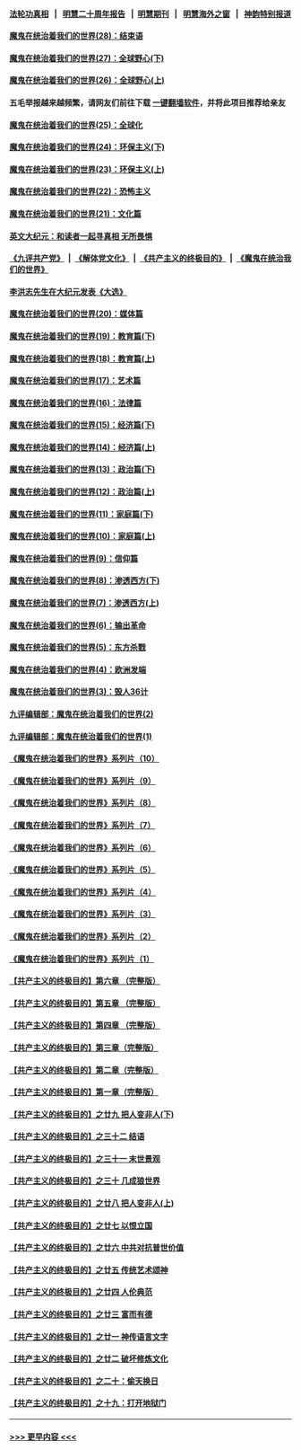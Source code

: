 #### [法轮功真相](https://github.com/gfw-breaker/truth/blob/master/README.md?t=0) &nbsp;&nbsp;|&nbsp;&nbsp; [明慧二十周年报告](https://github.com/gfw-breaker/mh-reports/blob/master/README.md?t=0) &nbsp;&nbsp;|&nbsp;&nbsp;[明慧期刊](https://github.com/gfw-breaker/mh-qikan) &nbsp;&nbsp;|&nbsp;&nbsp; [明慧海外之窗](https://github.com/gfw-breaker/mh-news/blob/master/README.md?t=0) &nbsp;&nbsp;|&nbsp;&nbsp; [神韵特别报道](https://github.com/gfw-breaker/mh-news/blob/master/shenyun.md?t=0)
#### [魔鬼在统治着我们的世界(28)：结束语](../pages/nsc422/n10936246.md?t=07181551) 
#### [魔鬼在统治着我们的世界(27)：全球野心(下)](../pages/nsc422/n10928319.md?t=07181551) 
#### [魔鬼在统治着我们的世界(26)：全球野心(上)](../pages/nsc422/n10900318.md?t=07181551) 
#### 五毛举报越来越频繁，请网友们前往下载 [一键翻墙软件](https://github.com/gfw-breaker/ssr-accounts)，并将此项目推荐给亲友
#### [魔鬼在统治着我们的世界(25)：全球化](../pages/nsc422/n10788205.md?t=07181551) 
#### [魔鬼在统治着我们的世界(24)：环保主义(下)](../pages/nsc422/n10695307.md?t=07181551) 
#### [魔鬼在统治着我们的世界(23)：环保主义(上)](../pages/nsc422/n10688613.md?t=07181551) 
#### [魔鬼在统治着我们的世界(22)：恐怖主义](../pages/nsc422/n10614727.md?t=07181551) 
#### [魔鬼在统治着我们的世界(21)：文化篇](../pages/nsc422/n10597706.md?t=07181551) 
#### [英文大纪元：和读者一起寻真相 无所畏惧](../pages/nsc422/n12542027.md?t=07181551) 
#### [《九评共产党》](https://github.com/begood0513/9ping.md/blob/master/README.md) &nbsp;|&nbsp; [《解体党文化》](../../../../jtdwh.md/blob/master/README.md)  &nbsp;|&nbsp; [《共产主义的终极目的》](../../../../gczydzjmd.md/blob/master/README.md) &nbsp;|&nbsp; [《魔鬼在统治我们的世界》](../../../../mgztzwmdsj.md/blob/master/README.md) 
#### [李洪志先生在大纪元发表《大选》](../pages/nsc422/n12534746.md?t=07181551) 
#### [魔鬼在统治着我们的世界(20)：媒体篇](../pages/nsc422/n10586579.md?t=07181551) 
#### [魔鬼在统治着我们的世界(19)：教育篇(下)](../pages/nsc422/n10564808.md?t=07181551) 
#### [魔鬼在统治着我们的世界(18)：教育篇(上)](../pages/nsc422/n10526970.md?t=07181551) 
#### [魔鬼在统治着我们的世界(17)：艺术篇](../pages/nsc422/n10499093.md?t=07181551) 
#### [魔鬼在统治着我们的世界(16)：法律篇](../pages/nsc422/n10485969.md?t=07181551) 
#### [魔鬼在统治着我们的世界(15)：经济篇(下)](../pages/nsc422/n10469975.md?t=07181551) 
#### [魔鬼在统治着我们的世界(14)：经济篇(上)](../pages/nsc422/n10457370.md?t=07181551) 
#### [魔鬼在统治着我们的世界(13)：政治篇(下)](../pages/nsc422/n10448270.md?t=07181551) 
#### [魔鬼在统治着我们的世界(12)：政治篇(上)](../pages/nsc422/n10444576.md?t=07181551) 
#### [魔鬼在统治着我们的世界(11)：家庭篇(下)](../pages/nsc422/n10440961.md?t=07181551) 
#### [魔鬼在统治着我们的世界(10)：家庭篇(上)](../pages/nsc422/n10435448.md?t=07181551) 
#### [魔鬼在统治着我们的世界(9)：信仰篇](../pages/nsc422/n10432159.md?t=07181551) 
#### [魔鬼在统治着我们的世界(8)：渗透西方(下)](../pages/nsc422/n10429603.md?t=07181551) 
#### [魔鬼在统治着我们的世界(7)：渗透西方(上)](../pages/nsc422/n10426013.md?t=07181551) 
#### [魔鬼在统治着我们的世界(6)：输出革命](../pages/nsc422/n10421536.md?t=07181551) 
#### [魔鬼在统治着我们的世界(5)：东方杀戮](../pages/nsc422/n10417707.md?t=07181551) 
#### [魔鬼在统治着我们的世界(4)：欧洲发端](../pages/nsc422/n10414890.md?t=07181551) 
#### [魔鬼在统治着我们的世界(3)：毁人36计](../pages/nsc422/n10411583.md?t=07181551) 
#### [九评编辑部：魔鬼在统治着我们的世界(2)](../pages/nsc422/n10410036.md?t=07181551) 
#### [九评编辑部：魔鬼在统治着我们的世界(1)](../pages/nsc422/n10406825.md?t=07181551) 
#### [《魔鬼在统治着我们的世界》系列片（10）](../pages/nsc422/n12292670.md?t=07181551) 
#### [《魔鬼在统治着我们的世界》系列片（9）](../pages/nsc422/n12290859.md?t=07181551) 
#### [《魔鬼在统治着我们的世界》系列片（8）](../pages/nsc422/n12287445.md?t=07181551) 
#### [《魔鬼在统治着我们的世界》系列片（7）](../pages/nsc422/n12283425.md?t=07181551) 
#### [《魔鬼在统治着我们的世界》系列片（6）](../pages/nsc422/n12282314.md?t=07181551) 
#### [《魔鬼在统治着我们的世界》系列片（5）](../pages/nsc422/n12281419.md?t=07181551) 
#### [《魔鬼在统治着我们的世界》系列片（4）](../pages/nsc422/n12274024.md?t=07181551) 
#### [《魔鬼在统治着我们的世界》系列片（3）](../pages/nsc422/n12271322.md?t=07181551) 
#### [《魔鬼在统治着我们的世界》系列片（2）](../pages/nsc422/n12269049.md?t=07181551) 
#### [《魔鬼在统治着我们的世界》系列片（1）](../pages/nsc422/n12267575.md?t=07181551) 
#### [【共产主义的终极目的】第六章 （完整版）](../pages/nsc422/n11428913.md?t=07181551) 
#### [【共产主义的终极目的】第五章 （完整版）](../pages/nsc422/n11428912.md?t=07181551) 
#### [【共产主义的终极目的】第四章 （完整版）](../pages/nsc422/n11428907.md?t=07181551) 
#### [【共产主义的终极目的】第三章（完整版）](../pages/nsc422/n11428848.md?t=07181551) 
#### [【共产主义的终极目的】第二章（完整版）](../pages/nsc422/n11428831.md?t=07181551) 
#### [【共产主义的终极目的】第一章（完整版）](../pages/nsc422/n11417651.md?t=07181551) 
#### [【共产主义的终极目的】之廿九 把人变非人(下)](../pages/nsc422/n11344140.md?t=07181551) 
#### [【共产主义的终极目的】之三十二 结语](../pages/nsc422/n11360535.md?t=07181551) 
#### [【共产主义的终极目的】之三十一 末世景观](../pages/nsc422/n11351129.md?t=07181551) 
#### [【共产主义的终极目的】之三十 几成狼世界](../pages/nsc422/n11348280.md?t=07181551) 
#### [【共产主义的终极目的】之廿八 把人变非人(上)](../pages/nsc422/n11340492.md?t=07181551) 
#### [【共产主义的终极目的】之廿七 以恨立国](../pages/nsc422/n11336944.md?t=07181551) 
#### [【共产主义的终极目的】之廿六 中共对抗普世价值](../pages/nsc422/n11324785.md?t=07181551) 
#### [【共产主义的终极目的】之廿五 传统艺术颂神](../pages/nsc422/n11296396.md?t=07181551) 
#### [【共产主义的终极目的】之廿四 人伦典范](../pages/nsc422/n11296397.md?t=07181551) 
#### [【共产主义的终极目的】之廿三 富而有德](../pages/nsc422/n11283598.md?t=07181551) 
#### [【共产主义的终极目的】之廿一 神传语言文字](../pages/nsc422/n11263265.md?t=07181551) 
#### [【共产主义的终极目的】之廿二 破坏修炼文化](../pages/nsc422/n11245728.md?t=07181551) 
#### [【共产主义的终极目的】之二十：偷天换日](../pages/nsc422/n11238846.md?t=07181551) 
#### [【共产主义的终极目的】之十九：打开地狱门](../pages/nsc422/n11206376.md?t=07181551) 

----
#### [ >>> 更早内容 <<< ](../indexes/nsc422-earlier.md)

